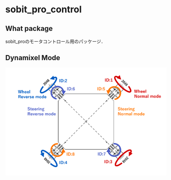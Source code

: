 # sobit_pro_control
## What package
sobit_proのモータコントロール用のパッケージ．

## Dynamixel Mode
![](img/dynamixel_mode.png)
